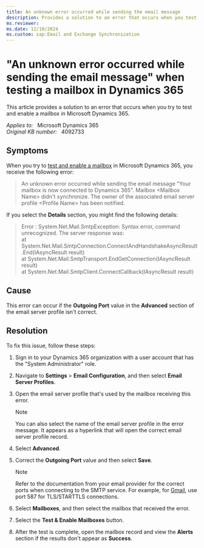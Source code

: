 ```yaml
---
title: An unknown error occurred while sending the email message
description: Provides a solution to an error that occurs when you test and enable a mailbox in Microsoft Dynamics 365.
ms.reviewer: 
ms.date: 12/10/2024
ms.custom: sap:Email and Exchange Synchronization
---
```

# "An unknown error occurred while sending the email message" when testing a mailbox in Dynamics 365

This article provides a solution to an error that occurs when you try to test and enable a mailbox in Microsoft Dynamics 365.

_Applies to:_ &nbsp; Microsoft Dynamics 365  
_Original KB number:_ &nbsp; 4092733

## Symptoms

When you try to [test and enable a mailbox](/power-platform/admin/connect-exchange-online#test-the-configuration-of-mailboxes) in Microsoft Dynamics 365, you receive the following error:

> An unknown error occurred while sending the email message "Your mailbox is now connected to Dynamics 365". Mailbox \<Mailbox Name> didn't synchronize. The owner of the associated email server profile \<Profile Name> has been notified.

If you select the **Details** section, you might find the following details:

> Error : System.Net.Mail.SmtpException: Syntax error, command unrecognized. The server response was:  
> at System.Net.Mail.SmtpConnection.ConnectAndHandshakeAsyncResult.End(IAsyncResult result)  
> at System.Net.Mail.SmtpTransport.EndGetConnection(IAsyncResult result)  
> at System.Net.Mail.SmtpClient.ConnectCallback(IAsyncResult result)

## Cause

This error can occur if the **Outgoing Port** value in the **Advanced** section of the email server profile isn't correct.

## Resolution

To fix this issue, follow these steps:

1. Sign in to your Dynamics 365 organization with a user account that has the "System Administrator" role.
1. Navigate to **Settings** > **Email Configuration**, and then select **Email Server Profiles**.

1. Open the email server profile that's used by the mailbox receiving this error.

    > [!NOTE]
    > You can also select the name of the email server profile in the error message. It appears as a hyperlink that will open the correct email server profile record.

1. Select **Advanced**.
1. Correct the **Outgoing Port** value and then select **Save**.

    > [!NOTE]
    > Refer to the documentation from your email provider for the correct ports when connecting to the SMTP service. For example, for [Gmail](https://support.google.com/mail/answer/7104828), use port 587 for TLS/STARTTLS connections.

1. Select **Mailboxes**, and then select the mailbox that received the error.
1. Select the **Test & Enable Mailboxes** button.

1. After the test is complete, open the mailbox record and view the **Alerts** section if the results don't appear as **Success**.

